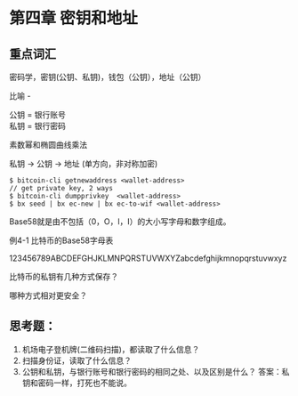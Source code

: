# 第四章 密钥和地址

## 重点词汇
密码学，密钥(公钥、私钥)，钱包（公钥），地址（公钥）

比喻 - 

公钥 = 银行账号  
私钥 = 银行密码

素数幂和椭圆曲线乘法

私钥 -> 公钥 -> 地址 (单方向，非对称加密)

```
$ bitcoin-cli getnewaddress <wallet-address>
// get private key, 2 ways
$ bitcoin-cli dumpprivkey  <wallet-address>
$ bx seed | bx ec-new | bx ec-to-wif <wallet-address>

```

Base58就是由不包括（0，O，l，I）的大小写字母和数字组成。

例4-1 比特币的Base58字母表

123456789ABCDEFGHJKLMNPQRSTUVWXYZabcdefghijkmnopqrstuvwxyz

比特币的私钥有几种方式保存？

哪种方式相对更安全？

## 思考题：  

1. 机场电子登机牌(二维码扫描)，都读取了什么信息？  
2. 扫描身份证，读取了什么信息？
3. 公钥和私钥，与银行账号和银行密码的相同之处、以及区别是什么？
答案：私钥和密码一样，打死也不能说。